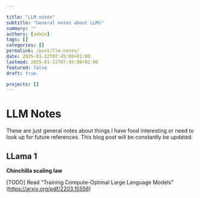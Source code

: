 ```yaml
---

title: "LLM notes"
subtitle: "General notes about LLMs"
summary: ""
authors: [admin]
tags: []
categories: []
permalink: /post/llm-notes/
date: 2025-01-22T07:45:08+01:00
lastmod: 2025-01-22T07:45:08+01:00
featured: false
draft: true

projects: []
---
```


# LLM Notes

These are just general notes about things I have food interesting or need to look up for future references. This blog post will be constantly be updated.

## LLama 1

**Chinchilla scaling law**

[TODO] Read "Training Compute-Optimal Large Language Models" (https://arxiv.org/pdf/2203.15556)

